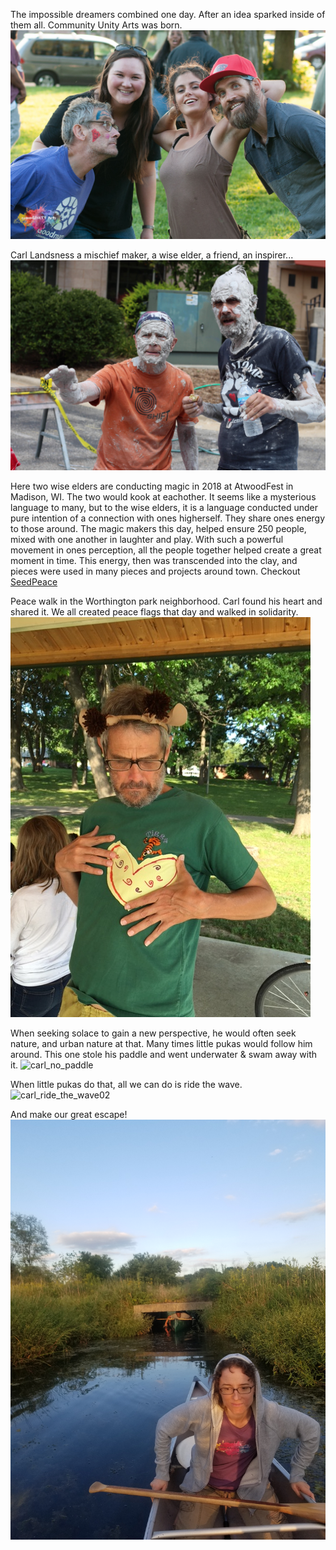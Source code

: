 The impossible dreamers combined one day. After an idea sparked inside of them all. Community Unity Arts was born.
![coFounders01](../../var/media/coFounders01.jpg?raw=true "coFounders01")

Carl Landsness a mischief maker, a wise elder, a friend, an inspirer...
![carl_and_joel_two_wise_elders](../../var/media/carl_and_joel_two_wise_elders01.jpg?raw=true "carl_and_joel_two_wise_elders")

Here two wise elders are conducting magic in 2018 at AtwoodFest in Madison, WI. The two would kook at eachother. It seems like a mysterious language to many, but to the wise elders, it is a language conducted under pure intention of a connection with ones higherself. They share ones energy to those around. The magic makers this day, helped ensure 250 people, mixed with one another in laughter and play. With such a powerful movement in ones perception, all the people together helped create a great moment in time. This energy, then was transcended into the clay, and pieces were used in many pieces and projects around town. Checkout [SeedPeace](../../var/content/peices/seedpeace.md)

Peace walk in the Worthington park neighborhood. Carl found his heart and shared it. We all created peace flags that day and walked in solidarity. 
![carl_found_his_heart](../../var/media/carl_found_his_heart.JPG?raw=true "found_his_heart")

When seeking solace to gain a new perspective, he would often seek nature, and urban nature at that.  Many times little pukas would follow him around. This one stole his paddle and went underwater & swam away with it. ![carl_no_paddle](../../var/media/carl_no_paddle.jpg?raw=true "carl_no_paddle")

When little pukas do that, all we can do is ride the wave. ![carl_ride_the_wave02](../../var/media/carl_ride_the_wave02.jpg?raw=true "carl_ride_the_wave02")

And make our great escape! ![carl_and_therese01](../../var/media/carl_and_therese01.jpg?raw=true "carl__and_therese01")